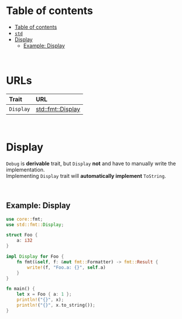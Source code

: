 # Table of contents
- [Table of contents](#table-of-contents)
- [`std`](#std)
- [Display](#display)
  - [Example: Display](#example-display)

<br>

# URLs
|Trait|URL|
|:----|:------------|
|`Display`|[std::fmt::Display](https://doc.rust-lang.org/std/fmt/trait.Display.html)|

<br>

# Display

`Debug` is **derivable** trait, but `Display` **not** and have to manually write the implementation.<br>
Implementing `Display` trait will **automatically implement** `ToString`.<br>

<br>

## Example: Display
```Rust
use core::fmt;
use std::fmt::Display;

struct Foo {
    a: i32
}

impl Display for Foo {
    fn fmt(&self, f: &mut fmt::Formatter) -> fmt::Result {
        write!(f, "Foo.a: {}", self.a)
    }
}

fn main() {
    let x = Foo { a: 1 };
    println!("{}", x);
    println!("{}", x.to_string());
}
```
